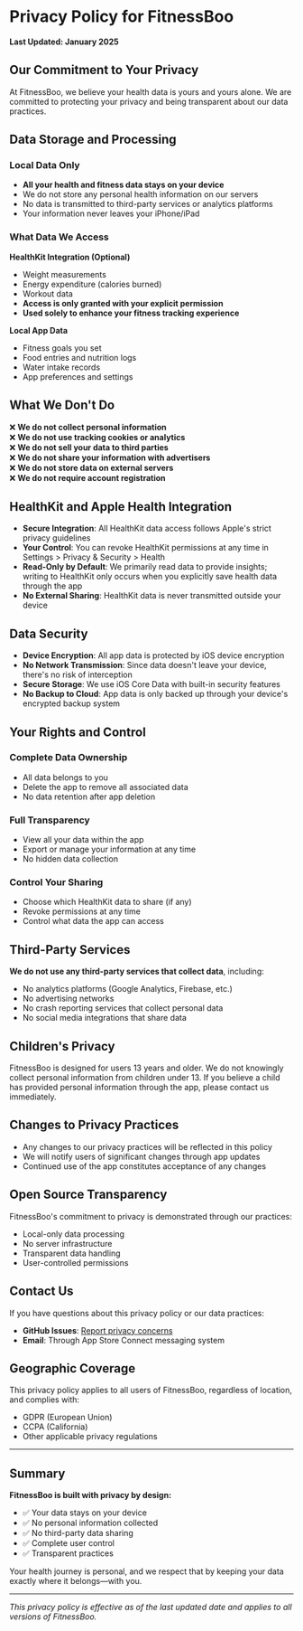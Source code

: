 # Privacy Policy for FitnessBoo

**Last Updated: January 2025**

## Our Commitment to Your Privacy

At FitnessBoo, we believe your health data is yours and yours alone. We are committed to protecting your privacy and being transparent about our data practices.

## Data Storage and Processing

### Local Data Only
- **All your health and fitness data stays on your device**
- We do not store any personal health information on our servers
- No data is transmitted to third-party services or analytics platforms
- Your information never leaves your iPhone/iPad

### What Data We Access

**HealthKit Integration (Optional)**
- Weight measurements
- Energy expenditure (calories burned)
- Workout data
- **Access is only granted with your explicit permission**
- **Used solely to enhance your fitness tracking experience**

**Local App Data**
- Fitness goals you set
- Food entries and nutrition logs
- Water intake records
- App preferences and settings

## What We Don't Do

❌ **We do not collect personal information**  
❌ **We do not use tracking cookies or analytics**  
❌ **We do not sell your data to third parties**  
❌ **We do not share your information with advertisers**  
❌ **We do not store data on external servers**  
❌ **We do not require account registration**  

## HealthKit and Apple Health Integration

- **Secure Integration**: All HealthKit data access follows Apple's strict privacy guidelines
- **Your Control**: You can revoke HealthKit permissions at any time in Settings > Privacy & Security > Health
- **Read-Only by Default**: We primarily read data to provide insights; writing to HealthKit only occurs when you explicitly save health data through the app
- **No External Sharing**: HealthKit data is never transmitted outside your device

## Data Security

- **Device Encryption**: All app data is protected by iOS device encryption
- **No Network Transmission**: Since data doesn't leave your device, there's no risk of interception
- **Secure Storage**: We use iOS Core Data with built-in security features
- **No Backup to Cloud**: App data is only backed up through your device's encrypted backup system

## Your Rights and Control

### Complete Data Ownership
- All data belongs to you
- Delete the app to remove all associated data
- No data retention after app deletion

### Full Transparency
- View all your data within the app
- Export or manage your information at any time
- No hidden data collection

### Control Your Sharing
- Choose which HealthKit data to share (if any)
- Revoke permissions at any time
- Control what data the app can access

## Third-Party Services

**We do not use any third-party services that collect data**, including:
- No analytics platforms (Google Analytics, Firebase, etc.)
- No advertising networks
- No crash reporting services that collect personal data
- No social media integrations that share data

## Children's Privacy

FitnessBoo is designed for users 13 years and older. We do not knowingly collect personal information from children under 13. If you believe a child has provided personal information through the app, please contact us immediately.

## Changes to Privacy Practices

- Any changes to our privacy practices will be reflected in this policy
- We will notify users of significant changes through app updates
- Continued use of the app constitutes acceptance of any changes

## Open Source Transparency

FitnessBoo's commitment to privacy is demonstrated through our practices:
- Local-only data processing
- No server infrastructure
- Transparent data handling
- User-controlled permissions

## Contact Us

If you have questions about this privacy policy or our data practices:

- **GitHub Issues**: [Report privacy concerns](https://github.com/anthropics/claude-code/issues)
- **Email**: Through App Store Connect messaging system

## Geographic Coverage

This privacy policy applies to all users of FitnessBoo, regardless of location, and complies with:
- GDPR (European Union)
- CCPA (California)
- Other applicable privacy regulations

---

## Summary

**FitnessBoo is built with privacy by design:**
- ✅ Your data stays on your device
- ✅ No personal information collected
- ✅ No third-party data sharing
- ✅ Complete user control
- ✅ Transparent practices

Your health journey is personal, and we respect that by keeping your data exactly where it belongs—with you.

---

*This privacy policy is effective as of the last updated date and applies to all versions of FitnessBoo.*